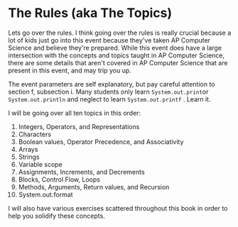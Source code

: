 # The Rules \(aka The Topics\)

Lets go over the rules. I think going over the rules is really crucial because a lot of kids just go into this event because they've taken AP Computer Science and believe they're prepared. While this event does have a large intersection with the concepts and topics taught in AP Computer Science, there are some details that aren't covered in AP Computer Science that are present in this event, and may trip you up.

The event parameters are self explanatory, but pay careful attention to section f, subsection i. Many students only learn `System.out.print`or `System.out.println` and neglect to learn `System.out.printf` . Learn it.

I will be going over all ten topics in this order:

1. Integers, Operators, and Representations
2. Characters
3. Boolean values, Operator Precedence, and Associativity
4. Arrays
5. Strings
6. Variable scope
7. Assignments, Increments, and Decrements
8. Blocks, Control Flow, Loops
9. Methods, Arguments, Return values, and Recursion
10. System.out.format

I will also have various exercises scattered throughout this book in order to help you solidify these concepts.

